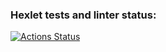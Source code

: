 ### Hexlet tests and linter status:
[![Actions Status](https://github.com/AnnaSam08/frontend-project-44/actions/workflows/hexlet-check.yml/badge.svg)](https://github.com/AnnaSam08/frontend-project-44/actions)
